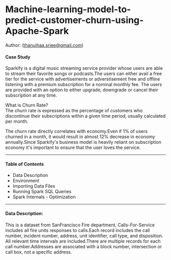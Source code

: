 # Machine-learning-model-to-predict-customer-churn-using-Apache-Spark
Author: (thanujhaa.sriee@gmail.com)</br>

#### Case Study</br>
Sparkify is a digital music streaming service provider whose users are able to stream their favorite songs or podcasts.The users can either avail a free tier for the service with advertisements or adverstisement free and offline listening with a premium subscription for a nominal monthly fee. The users are provided with an option to either upgrade, downgrade or cancel their subscription at any time.</br>

What is Churn Rate? </br>
The churn rate is expressed as the percentage of customers who discontinue their subscriptions within a given time period, usually calculated per month.</br>

The churn rate directly correlates with economy.Even if 1% of users churned in a month, it would result in almost 12% decrease in economy annually.Since Sparkify's business model is heavily reliant on subscription economy it's important to ensure that the user loves the service.

<hr>

#### Table of Contents
* Data Description
* Environment
* Importing Data Files
* Running Spark SQL Queries
* Spark Internals - Optimization

<hr>

#### Data Description:<br>
This is a dataset from SanFrancisco Fire department, Calls-For-Service includes all fire units responses to calls.Each record includes the call number, incident number, address, unit identifier, call type, and disposition. All relevant time intervals are included.There are multiple records for each call number.Addresses are associated with a block number, intersection or call box, not a specific address.</br>

